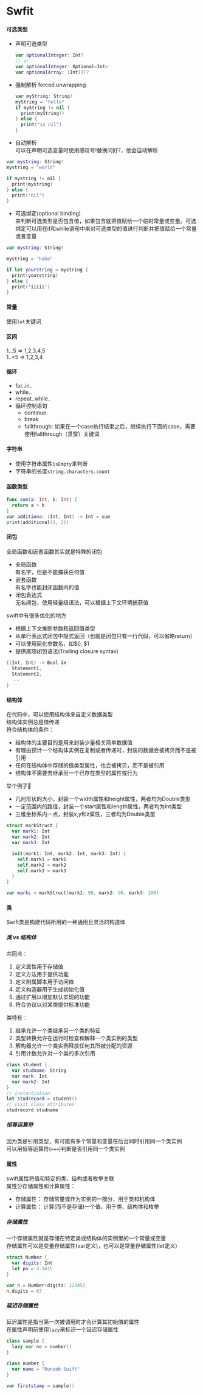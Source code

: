 # Swfit

#### 可选类型
- 声明可选类型  
  ```swift
  var optionalInteger: Int?
  // or
  var optionalInteger: Optional<Int>
  var optionalArray: (Int[])?
  ```

- 强制解析 forced unwrapping  
  ```swift
  var myString: String?
  myString = "hello"
  if myString != nil {
    print(myString!)
  } else {
    print("is nil")
  }
  ```

- 自动解析  
可以在声明可选变量时使用感叹号!替换问好?，他会自动解析  
```swift
var mystring: String!
mystring = "world"

if mystring != nil {
  print(mystring)
} else {
  print("nil")
}
```

- 可选绑定(optional binding)  
来判断可选类型是否包含值，如果包含就把值赋给一个临时常量或变量。可选绑定可以用在if和while语句中来对可选类型的值进行判断并把值赋给一个常量或者变量  
```swift
var mystring: String?

mystring = "haha"

if let yourstring = mystring {
  print(yourstring)
} else {
  print('iiiii')
}
```
  
#### 常量
使用`let`关键词  

#### 区间  
1...5  =>  1,2,3,4,5  
1..<5  =>  1,2,3,4

#### 循环  
- for..in..  
- while..  
- repeat..while..  
- 循环控制语句  
  - continue  
  - break  
  - fallthrough: 如果在一个case执行结束之后，继续执行下面的case，需要使用fallthrough（贯穿）关键词  

#### 字符串  
- 使用字符串属性`isEmpty`来判断  
- 字符串的长度`string.characters.count`  

#### 函数类型  
```swift
func sum(a: Int, b: Int) {
  return a + b
}
var additiona: (Int, Int) -> Int = sum
print(additional(1, 2))
```

#### 闭包
全局函数和嵌套函数其实就是特殊的闭包  
- 全局函数  
  有名字，但是不能捕获任何值  
- 嵌套函数  
  有名字也能封闭函数内的值  
- 闭包表达式  
  无名闭包，使用轻量级语法，可以根据上下文环境捕获值  

swift中有很多优化的地方  
- 根据上下文推断参数和返回值类型  
- 从单行表达式闭包中隐式返回（也就是闭包只有一行代码，可以省略return）  
- 可以使用简化参数名，如$0, $1  
- 提供尾随闭包语法(Trailing closure syntax)  

```swift
{(Int, Int) -> Bool in
  Statement1,
  Statement2,
  ...
}
```
#### 结构体
在代码中，可以使用结构体来自定义数据类型  
结构体实例总是值传递  
符合结构体的条件：  
- 结构体的主要目的是用来封装少量相关简单数据值  
- 有理由预计一个结构体实例在复制或者传递时，封装的数据会被拷贝而不是被引用  
- 任何在结构体中存储的值类型属性，也会被拷贝，而不是被引用  
- 结构体不需要去继承另一个已存在类型的属性或行为  

举个例子🌰  
- 几何形状的大小，封装一个width属性和height属性，两者均为Double类型  
- 一定范围内的路径，封装一个start属性和length属性，两者均为Int类型  
- 三维坐标系内一点，封装x,y和z属性，三者均为Double类型  

```swift
struct markStruct {
  var mark1: Int
  var mark2: Int
  var mark3: Int

  init(mark1: Int, mark2: Int, mark3: Int) {
    self.mark1 = mark1
    self.mark2 = mark2
    self.mark3 = mark3  
  }
}

var marks = markStruct(mark1: 98, mark2: 96, mark3: 100)
```

#### 类
Swift类是构建代码所用的一种通用且灵活的构造体  

##### 类 vs 结构体  
共同点：  
  1. 定义属性用于存储值  
  2. 定义方法用于提供功能  
  3. 定义附属脚本用于访问值  
  4. 定义构造器用于生成初始化值  
  5. 通过扩展以增加默认实现的功能  
  6. 符合协议以对某类提供标准功能    

类特有：  
  1. 继承允许一个类继承另一个类的特征  
  2. 类型转换允许在运行时检查和解释一个类实例的类型  
  3. 解构器允许一个类实例释放任何其所被分配的资源  
  4. 引用计数允许对一个类的多次引用  
```swift
class student {
  var studname: String
  var mark: Int
  var mark2: Int
}
// instantiation 
let studrecord = student()
// visit class attributes
studrecord.studname
```

##### 恒等运算符  
因为类是引用类型，有可能有多个常量和变量在后台同时引用同一个类实例  
可以用恒等运算符(`===`)判断是否引用同一个类实例  

#### 属性  
swift属性将值和特定的类、结构或者枚举关联    
属性分存储属性和计算属性：  
- 存储属性： 存储常量或作为实例的一部分，用于类和机构体  
- 计算属性： 计算(而不是存储)一个值，用于类、结构体和枚举  

##### 存储属性
一个存储属性就是存储在特定类或结构体的实例里的一个常量或变量  
存储属性可以是变量存储属性(var定义)，也可以是常量存储属性(let定义)  
```swift
struct Number {
  var digits: Int
  let po = 3.1415
}

var n = Number(digits: 12345)
n.digits = 67
```

##### 延迟存储属性  
延迟属性是指当第一次被调用时才会计算其初始值的属性  
在属性声明前使用`lazy`来标识一个延迟存储属性  
```swift
class sample {
  lazy var no = number()
}

class number {
  var name = "Runoob Swift"
}

var firststamp = sample()
```
